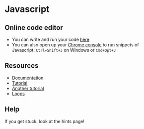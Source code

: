 # Javascript

## Online code editor
- You can write and run your code [here](https://repl.it/languages/javascript)
- You can also open up your [Chrome console](https://developers.google.com/web/tools/chrome-devtools/console/?utm_source=dcc&utm_medium=redirect&utm_campaign=2016q3) to run snippets of Javascript. `Ctrl+Shift+J` on Windows or `Cmd+Opt+J`

## Resources
- [Documentation](https://developer.mozilla.org/en-US/docs/Web/JavaScript)
- [Tutorial](https://www.codecademy.com/learn/javascript)
- [Another tutorial](http://htmldog.com/guides/javascript/)
- [Loops](http://thejsguy.com/2016/07/30/javascript-for-loop-vs-array-foreach.html)

## Help
If you get stuck, look at the hints page!

